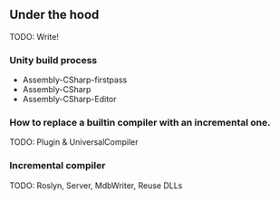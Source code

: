 ## Under the hood

TODO: Write!

### Unity build process

  - Assembly-CSharp-firstpass
  - Assembly-CSharp
  - Assembly-CSharp-Editor

### How to replace a builtin compiler with an incremental one.

TODO: Plugin & UniversalCompiler

### Incremental compiler

TODO: Roslyn, Server, MdbWriter, Reuse DLLs
